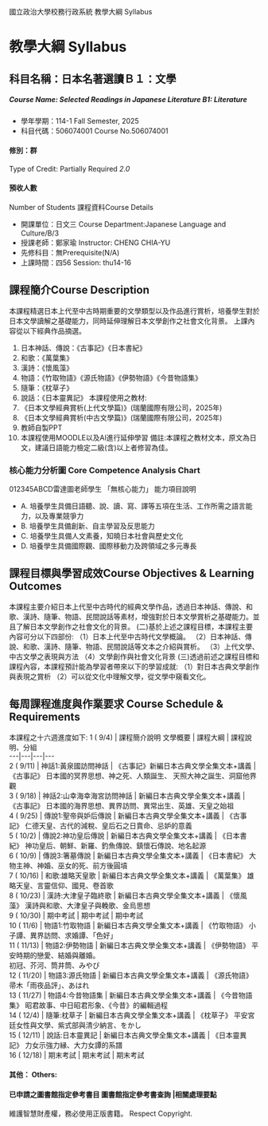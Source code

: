 國立政治大學校務行政系統 教學大綱 Syllabus
# 教學大綱 Syllabus
##  科目名稱：日本名著選讀Ｂ１：文學
#####  Course Name: Selected Readings in Japanese Literature B1: Literature
  * 學年學期：114-1 Fall Semester, 2025 
  * 科目代碼：506074001 Course No.506074001
#### 修別：群
Type of Credit: Partially Required 
_2.0_
#### 預收人數
Number of Students
課程資料Course Details
  * 開課單位：日文三 Course Department:Japanese Language and Culture/B/3 
  * 授課老師：鄭家瑜 Instructor: CHENG CHIA-YU 
  * 先修科目：無Prerequisite(N/A)
  * 上課時間：四56 Session: thu14-16
##  課程簡介Course Description
本課程精選日本上代至中古時期重要的文學類型以及作品進行賞析，培養學生對於日本文學讀解之基礎能力，同時延伸理解日本文學創作之社會文化背景。
上課內容從以下經典作品摘選。
  1. 日本神話、傳說：《古事記》《日本書紀》
  2. 和歌：《萬葉集》
  3. 漢詩：《懷風藻》
  4. 物語：《竹取物語》《源氏物語》《伊勢物語》《今昔物語集》
  5. 隨筆：《枕草子》
  6. 說話：《日本靈異記》
本課程使用之教材:
  1. 《日本文學經典賞析(上代文學篇)》(瑞蘭國際有限公司，2025年)
  2. 《日本文學經典賞析(中古文學篇)》(瑞蘭國際有限公司，2025年)
  3. 教師自製PPT
  4. 本課程使用MOODLE以及AI進行延伸學習
備註:本課程之教材文本，原文為日文，建議日語能力檢定二級(含)以上者修習為佳。
###  核心能力分析圖 Core Competence Analysis Chart
012345ABCD雷達圖老師學生
「無核心能力」 
能力項目說明
  * A. 培養學生具備日語聽、說、讀、寫、譯等五項在生活、工作所需之語言能力，以及專業競爭力
  * B. 培養學生具備創新、自主學習及反思能力
  * C. 培養學生具備人文素養，知曉日本社會與歷史文化
  * D. 培養學生具備國際觀、國際移動力及跨領域之多元專長
##  課程目標與學習成效Course Objectives & Learning Outcomes 
本課程主要介紹日本上代至中古時代的經典文學作品，透過日本神話、傳說、和歌、漢詩、隨筆、物語、民間說話等素材，增強對於日本文學賞析之基礎能力。並且了解日本文學創作之社會文化的背景。
(二)基於上述之課程目標，本課程主要內容可分以下四部份:
（1）日本上代至中古時代文學概論。
（2）日本神話、傳說、和歌、漢詩、隨筆、物語、民間說話等文本之介紹與賞析。
（3）上代文學、中古文學之表現與方法
（4）文學創作與社會文化背景
(三)透過前述之課程目標和課程內容，本課程預計能為學習者帶來以下的學習成就:
（1）對日本古典文學創作與表現之賞析
（2）可以從文化中理解文學，從文學中窺看文化。
##  每周課程進度與作業要求 Course Schedule & Requirements
本課程之十六週進度如下:
1 ( 9/4) |  課程簡介說明 文學概要 |  課程大綱 |  課程說明、分組  
---|---|---|---  
2 ( 9/11) |  神話1:黃泉國訪問神話 |  《古事記》新編日本古典文學全集文本+講義 |  《古事記》 日本國的冥界思想、神之死、人類誕生、 天照大神之誕生、洞窟他界觀  
3 ( 9/18) |  神話2:山幸海幸海宮訪問神話 |  新編日本古典文學全集文本+講義 |  《古事記》 日本國的海界思想、異界訪問、異常出生、英雄、天皇之始祖  
4 ( 9/25) |  傳說1:聖帝與妒后傳說 |  新編日本古典文學全集文本+講義 |  《古事記》 仁德天皇、古代的減稅、皇后石之日賣命、忌妒的意義  
5 ( 10/2) |  傳說2:神功皇后傳說 |  新編日本古典文學全集文本+講義 |  《日本書紀》 神功皇后、朝鮮、新羅、釣魚傳說、鎮懷石傳說、地名起源  
6 ( 10/9) |  傳說3:箸墓傳說 |  新編日本古典文學全集文本+講義 |  《日本書紀》 大物主神、神婚、巫女的死、前方後圓墳  
7 ( 10/16) |  和歌:雄略天皇歌 |  新編日本古典文學全集文本+講義 |  《萬葉集》 雄略天皇、言靈信仰、國見、卷首歌  
8 ( 10/23) |  漢詩:大津皇子臨終歌 |  新編日本古典文學全集文本+講義 |  《懷風藻》 漢詩與和歌、大津皇子與輓歌、金烏思想  
9 ( 10/30) |  期中考試 |  期中考試 |  期中考試  
10 ( 11/6) |  物語1:竹取物語 |  新編日本古典文學全集文本+講義 |  《竹取物語》 小子譚、異界訪問、求婚譚、「色好」  
11 ( 11/13) |  物語2:伊勢物語 |  新編日本古典文學全集文本+講義 |  《伊勢物語》 平安時期的戀愛、結婚與離婚。  
初冠、芥河、筒井筒、みやび  
12 ( 11/20) |  物語3:源氏物語 |  新編日本古典文學全集文本+講義 |  《源氏物語》 帚木「雨夜品評」、あはれ  
13 ( 11/27) |  物語4:今昔物語集 |  新編日本古典文學全集文本+講義 |  《今昔物語集》 昭君故事、中日昭君形象、《今昔》的編輯過程  
14 ( 12/4) |  隨筆:枕草子 |  新編日本古典文學全集文本+講義 |  《枕草子》 平安宮廷女性與文學、紫式部與清少納言、をかし  
15 ( 12/11) |  說話:日本靈異記 |  新編日本古典文學全集文本+講義 |  《日本靈異記》 力女示強力縁、大力女譚的系譜  
16 ( 12/18) |  期末考試 |  期末考試 |  期末考試  
####  其他： Others:
####  已申請之圖書館指定參考書目  圖書館指定參考書查詢 |相關處理要點
維護智慧財產權，務必使用正版書籍。 Respect Copyright.